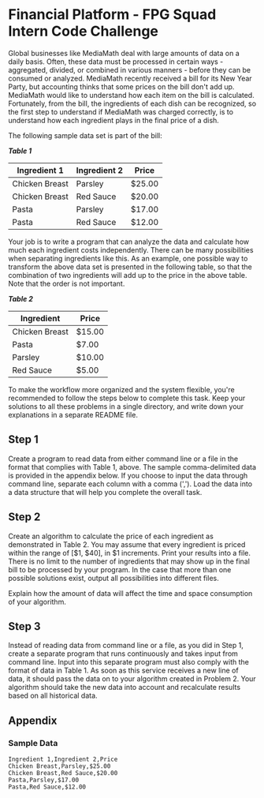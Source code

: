 # Financial Platform - FPG Squad Intern Code Challenge

Global businesses like MediaMath deal with large amounts of data on a daily basis. Often, these data must be processed in certain ways - aggregated, divided, or combined in various manners - before they can be consumed or analyzed. MediaMath recently received a bill for its New Year Party, but accounting thinks that some prices on the bill don't add up. MediaMath would like to understand how each item on the bill is calculated. Fortunately, from the bill, the ingredients of each dish can be recognized, so the first step to understand if MediaMath was charged correctly, is to understand how each ingredient plays in the final price of a dish.

The following sample data set is part of the bill:

***Table 1***

| Ingredient 1 | Ingredient 2 | Price |
| ------------ | ------------ | ------|
| Chicken Breast | Parsley | $25.00 |
| Chicken Breast | Red Sauce | $20.00 |
| Pasta | Parsley | $17.00 |
| Pasta | Red Sauce | $12.00 |

Your job is to write a program that can analyze the data and calculate how much each ingredient costs independently. There can be many possibilities when separating ingredients like this. As an example, one possible way to transform the above data set is presented in the following table, so that the combination of two ingredients will add up to the price in the above table. Note that the order is not important.

***Table 2***

| Ingredient | Price |
| ---------- | ----- |
| Chicken Breast | $15.00 |
| Pasta | $7.00 |
| Parsley | $10.00 |
| Red Sauce | $5.00 |

To make the workflow more organized and the system flexible, you're recommended to follow the steps below to complete this task. Keep your solutions to all these problems in a single directory, and write down your explanations in a separate README file.

## Step 1

Create a program to read data from either command line or a file in the format that complies with Table 1, above. The sample comma-delimited data is provided in the appendix below.  If you choose to input the data through command line, separate each column with a comma (','). Load the data into a data structure that will help you complete the overall task.

## Step 2

Create an algorithm to calculate the price of each ingredient as demonstrated in Table 2. You may assume that every ingredient is priced within the range of \[$1, $40\], in $1 increments. Print your results into a file. There is no limit to the number of ingredients that may show up in the final bill to be processed by your program. In the case that more than one possible solutions exist, output all possibilities into different files.

Explain how the amount of data will affect the time and space consumption of your algorithm.

## Step 3

Instead of reading data from command line or a file, as you did in Step 1, create a separate program that runs continuously and takes input from command line. Input into this separate program must also comply with the format of data in Table 1. As soon as this service receives a new line of data, it should pass the data on to your algorithm created in Problem 2. Your algorithm should take the new data into account and recalculate results based on all historical data.

## Appendix

### Sample Data

```
Ingredient 1,Ingredient 2,Price
Chicken Breast,Parsley,$25.00
Chicken Breast,Red Sauce,$20.00
Pasta,Parsley,$17.00
Pasta,Red Sauce,$12.00
```

